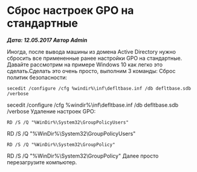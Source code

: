 # Сброс настроек GPO на стандартные                	  
***Дата: 12.05.2017 Автор Admin***

Иногда, после вывода машины из домена Active Directory нужно сбросить все примененные ранее настройки GPO на стандартные. Давайте рассмотрим на примере Windows 10 как легко это сделать.Сделать это очень просто, выполним 3 команды:
Сброс политик безопасности:
```
secedit /configure /cfg %windir%\inf\defltbase.inf /db defltbase.sdb /verbose
```
secedit /configure /cfg %windir%\inf\defltbase.inf /db defltbase.sdb /verbose
Удаление настроек GPO:
```
RD /S /Q "%WinDir%\System32\GroupPolicyUsers"
```
RD /S /Q "%WinDir%\System32\GroupPolicyUsers"
```
RD /S /Q "%WinDir%\System32\GroupPolicy"
```
RD /S /Q "%WinDir%\System32\GroupPolicy"
Далее просто перезагрузите компьютер.
